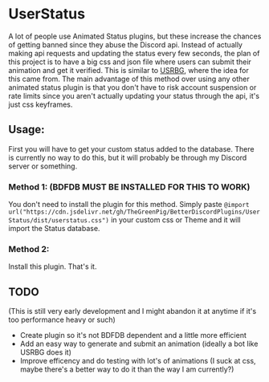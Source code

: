# UserStatus
A lot of people use Animated Status plugins, but these increase the chances of getting banned since they abuse the Discord api. 
Instead of actually making api requests and updating the status every few seconds, the plan of this project is to have a big css and json file where users can submit their animation and get it verified.
This is similar to [USRBG](https://github.com/Discord-Custom-Covers/usrbg), where the idea for this came from.
The main advantage of this method over using any other animated status plugin is that you don't have to risk account suspension or rate limits since you aren't actually updating your status through the api, it's just css keyframes.

## Usage:
First you will have to get your custom status added to the database. There is currently no way to do this, but it will probably be through my Discord server or something.
### Method 1: (**BDFDB MUST BE INSTALLED FOR THIS TO WORK**)
You don't need to install the plugin for this method. Simply paste `@import url("https://cdn.jsdelivr.net/gh/TheGreenPig/BetterDiscordPlugins/UserStatus/dist/userstatus.css")` in your custom css or Theme and it will import the Status database. 
### Method 2: 
Install this plugin. That's it. 

## TODO
(This is still very early development and I might abandon it at anytime if it's too performance heavy or such)
<ul>
  <li>Create plugin so it's not BDFDB dependent and a little more efficient</li>
  <li>Add an easy way to generate and submit an animation (ideally a bot like USRBG does it)</li>
  <li>Improve efficency and do testing with lot's of animations (I suck at css, maybe there's a better way to do it than the way I am currently?)</li>
</ul>

